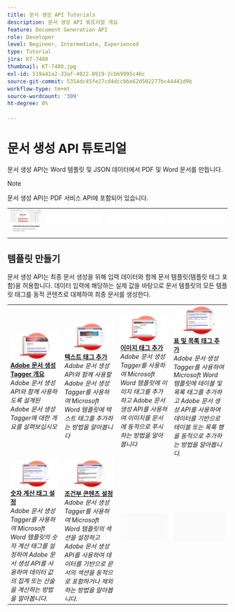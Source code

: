 ```yaml
---
title: 문서 생성 API Tutorials
description: 문서 생성 API 튜토리얼 개요
feature: Document Generation API
role: Developer
level: Beginner, Intermediate, Experienced
type: Tutorial
jira: KT-7480
thumbnail: KT-7480.jpg
exl-id: 519a41a2-33af-4022-8919-2cb69995c46c
source-git-commit: 5354dc45fe27cd4dccbbe62d502277bc44441d9b
workflow-type: tm+mt
source-wordcount: '309'
ht-degree: 0%

---
```



# 문서 생성 API 튜토리얼

문서 생성 API는 Word 템플릿 및 JSON 데이터에서 PDF 및 Word 문서를 만듭니다.

>[!NOTE]
>
>문서 생성 API는 PDF 서비스 API에 포함되어 있습니다.

<table style="table-layout:fixed">
<tr>
 <td>
   <a href="automate-doc-gen.md">
      <img alt="문서 생성 자동화" src="assets/automate-doc-gen.png" />
   </a>
  </td>
    <td>
    <img alt="스페이서" src="../assets/WhiteBanner_Placeholder.png" />
    <div>
    <br>
  </td>
   <td>
    <img alt="스페이서" src="../assets/WhiteBanner_Placeholder.png" />
    <div>
    <br>
  </td>
  </td>
   <td>
    <img alt="스페이서" src="../assets/WhiteBanner_Placeholder.png" />
    <div>
    <br>
  </td>
</tr>
</table>

## 템플릿 만들기

문서 생성 API는 최종 문서 생성을 위해 입력 데이터와 함께 문서 템플릿(템플릿 태그 포함)을 허용합니다. 데이터 입력에 해당하는 실제 값을 바탕으로 문서 템플릿의 모든 템플릿 태그를 동적 콘텐츠로 대체하여 최종 문서를 생성한다.

<table style="table-layout:fixed">
<tr>
 <td>
   <a href="taggeroverview.md">
      <img alt="Adobe 문서 생성 Tagger 개요" src="assets/Taggeroverview_thumb.png" />
   </a>
    <div>
   <a href="taggeroverview.md"><strong>Adobe 문서 생성 Tagger 개요</strong></a>
    </div>
    <em>Adobe 문서 생성 API와 함께 사용하도록 설계된 Adobe 문서 생성 Tagger에 대한 개요를 살펴보십시오</em>
    <br>
  </td>
  <td>
   <a href="taggeraddtexttags.md">
      <img alt="텍스트 태그 추가" src="assets/Taggertexttags_thumb.png" />
   </a>
    <div>
   <a href="taggeraddtexttags.md"><strong>텍스트 태그 추가</strong></a>
    </div>
    <em>Adobe 문서 생성 API와 함께 사용할 Adobe 문서 생성 Tagger를 사용하여 Microsoft Word 템플릿에 텍스트 태그를 추가하는 방법을 알아봅니다</em>
    <br>
  </td>
  <td>
   <a href="taggeraddimagetags.md">
      <img alt="이미지 태그 추가" src="assets/Taggerimagetags_thumb.png" />
   </a>
    <div>
   <a href="taggeraddimagetags.md"><strong>이미지 태그 추가</strong></a>
    </div>
    <em>Adobe 문서 생성 Tagger를 사용하여 Microsoft Word 템플릿에 이미지 태그를 추가하고 Adobe 문서 생성 API를 사용하여 이미지를 문서에 동적으로 푸시하는 방법을 알아봅니다</em>
    <br>
  </td>
  <td>
   <a href="taggertables.md">
      <img alt="표 및 목록 태그 추가" src="assets/Taggertables_thumb.png" />
   </a>
    <div>
   <a href="taggertables.md"><strong>표 및 목록 태그 추가</strong></a>
    </div>
    <em>Adobe 문서 생성 Tagger를 사용하여 Microsoft Word 템플릿에 테이블 및 목록 태그를 추가하고 Adobe 문서 생성 API를 사용하여 데이터를 기반으로 테이블 또는 목록 행을 동적으로 추가하는 방법을 알아봅니다.</em>
    <br>
  </td>
</tr>
<tr>
  <td>
   <a href="taggercalculations.md">
      <img alt="숫자 계산 태그 설정" src="assets/Taggercalculations_thumb.png" />
   </a>
    <div>
   <a href="taggercalculations.md"><strong>숫자 계산 태그 설정</strong></a>
    </div>
    <em>Adobe 문서 생성 Tagger를 사용하여 Microsoft Word 템플릿의 숫자 계산 태그를 설정하여 Adobe 문서 생성 API를 사용하여 데이터 값의 집계 또는 산술을 계산하는 방법을 알아봅니다.</em>
    <br>
  </td>
  <td>
   <a href="taggerconditional.md">
      <img alt="조건부 콘텐츠 설정" src="assets/Taggerconditional_thumb.png" />
   </a>
    <div>
   <a href="taggerconditional.md"><strong>조건부 콘텐츠 설정</strong></a>
    </div>
    <em>Adobe 문서 생성 Tagger를 사용하여 Microsoft Word 템플릿의 섹션을 설정하고 Adobe 문서 생성 API를 사용하여 데이터를 기반으로 문서의 섹션을 동적으로 포함하거나 제외하는 방법을 알아봅니다.</em>
    <br>
  </td>
  <td>
    <img alt="스페이서" src="../assets/GrayBanner_Placeholder.png" />
    <div>
    <br>
  </td>
   <td>
    <img alt="스페이서" src="../assets/GrayBanner_Placeholder.png" />
    <div>
    <br>
  </td>
</tr>
</table>
